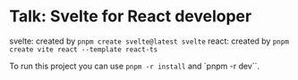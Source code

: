 # Talk: Svelte for React developer

svelte: created by `pnpm create svelte@latest svelte`
react: created by `pnpm create vite react --template react-ts`

To run this project you can use `pnpm -r install` and `pnpm -r dev``.

